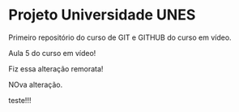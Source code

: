 # Projeto Universidade UNES
 Primeiro repositório do curso de GIT e GITHUB do curso em vídeo.

 Aula 5 do curso em vídeo!

Fiz essa alteração remorata!

NOva alteração.

teste!!!
